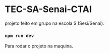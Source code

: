 # TEC-SA-Senai-CTAI

projeto feito em grupo na escola S (Sesi/Senai).

### `npm run dev`

Para rodar o projeto na maquina.
